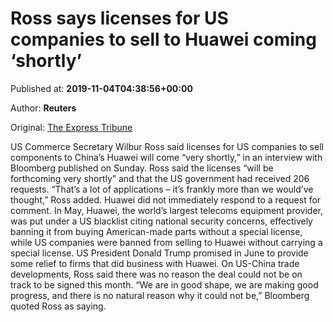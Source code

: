 
# Ross says licenses for US companies to sell to Huawei coming ‘shortly’

Published at: **2019-11-04T04:38:56+00:00**

Author: **Reuters**

Original: [The Express Tribune](https://tribune.com.pk/story/2093045/8-ross-says-licenses-us-companies-sell-huawei-coming-shortly/)

US Commerce Secretary Wilbur Ross said licenses for US companies to sell components to China’s Huawei will come “very shortly,” in an interview with Bloomberg published on Sunday.
Ross said the licenses “will be forthcoming very shortly” and that the US government had received 206 requests.
“That’s a lot of applications – it’s frankly more than we would’ve thought,” Ross added.
Huawei did not immediately respond to a request for comment.
In May, Huawei, the world’s largest telecoms equipment provider, was put under a US blacklist citing national security concerns, effectively banning it from buying American-made parts without a special license, while US companies were banned from selling to Huawei without carrying a special license.
US President Donald Trump promised in June to provide some relief to firms that did business with Huawei.
On US-China trade developments, Ross said there was no reason the deal could not be on track to be signed this month.
“We are in good shape, we are making good progress, and there is no natural reason why it could not be,” Bloomberg quoted Ross as saying.
